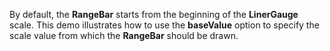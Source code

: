 By&nbsp;default, the **RangeBar** starts from the beginning of&nbsp;the **LinerGauge** scale. This demo illustrates how to&nbsp;use the **baseValue** option to&nbsp;specify the scale value from which the **RangeBar** should be&nbsp;drawn.